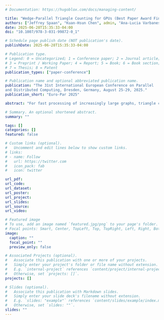 ```yaml
---
# Documentation: https://hugoblox.com/docs/managing-content/

title: "Wedge-Parallel Triangle Counting for GPUs (Best Paper Award Finalist)"
authors: ["Jeffrey Spaan", "Kuan-Hsun Chen", admin, "Ana-Lucia Varbanescu"]
date: 2025-06-28T15:35:33-04:00
doi: "10.1007/978-3-031-99872-0_1"

# Schedule page publish date (NOT publication's date).
publishDate: 2025-06-28T15:35:33-04:00

# Publication type.
# Legend: 0 = Uncategorized; 1 = Conference paper; 2 = Journal article;
# 3 = Preprint / Working Paper; 4 = Report; 5 = Book; 6 = Book section;
# 7 = Thesis; 8 = Patent
publication_types: ["paper-conference"]

# Publication name and optional abbreviated publication name.
publication: "The 31st International European Conference on Parallel
and Distributed Computing, Dresden, Germany, August 25-29, 2025."
publication_short: "Euro-Par 2025"

abstract: "For fast processing of increasingly large graphs, triangle counting - a common building block of graph processing algorithms, is often performed on GPUs. However, applying massive parallelism to triangle counting is challenging due to the algorithm’s inherent irregular access patterns and workload imbalance. In this work, we propose WeTriC, a novel wedge-parallel triangle counting algorithm for GPUs, which, using fine(r)-grained parallelism through a lightweight static mapping of wedges to threads, improves load balancing and efficiency. Our theoretical analysis compares different parallelization granularities, while optimizations enhance caching, reduce work-per-intersection, and minimize overhead. Performance experiments indicate that WeTriC yields 5.63x and 4.69x speedup over optimized vertex-parallel and edge-parallel binary search triangle counting algorithms, respectively. Furthermore, we show that WeTriC consistently outperforms the state-of-the-art (i.e., on avg. 2.86x faster than Trust and 2.32x faster than GroupTC)."

# Summary. An optional shortened abstract.
summary: ""

tags: []
categories: []
featured: false

# Custom links (optional).
#   Uncomment and edit lines below to show custom links.
# links:
# - name: Follow
#   url: https://twitter.com
#   icon_pack: fab
#   icon: twitter

url_pdf:
url_code:
url_dataset:
url_poster:
url_project:
url_slides:
url_source:
url_video:

# Featured image
# To use, add an image named `featured.jpg/png` to your page's folder. 
# Focal points: Smart, Center, TopLeft, Top, TopRight, Left, Right, BottomLeft, Bottom, BottomRight.
image:
  caption: ""
  focal_point: ""
  preview_only: false

# Associated Projects (optional).
#   Associate this publication with one or more of your projects.
#   Simply enter your project's folder or file name without extension.
#   E.g. `internal-project` references `content/project/internal-project/index.md`.
#   Otherwise, set `projects: []`.
projects: []

# Slides (optional).
#   Associate this publication with Markdown slides.
#   Simply enter your slide deck's filename without extension.
#   E.g. `slides: "example"` references `content/slides/example/index.md`.
#   Otherwise, set `slides: ""`.
slides: ""
---
```

